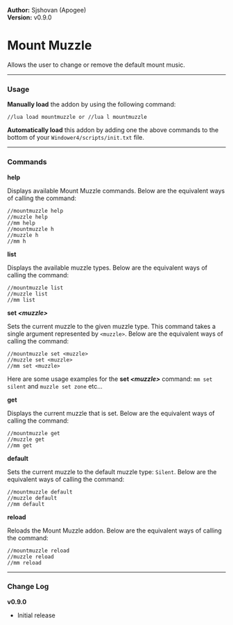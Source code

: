 **Author:** Sjshovan (Apogee)  
**Version:** v0.9.0

# Mount Muzzle

Allows the user to change or remove the default mount music.  

___
### Usage

**Manually load** the addon by using the following command:
    
    //lua load mountmuzzle or //lua l mountmuzzle
    
**Automatically load** this addon by adding one the above commands to the bottom of your `Windower4/scripts/init.txt` file.
___    
### Commands

**help**

Displays available Mount Muzzle commands. Below are the equivalent ways of calling the command:

    //mountmuzzle help
    //muzzle help
    //mm help
    //mountmuzzle h
    //muzzle h
    //mm h

**list** 

Displays the available muzzle types. Below are the equivalent ways of calling the command:

    //mountmuzzle list
    //muzzle list
    //mm list
   
**set _\<muzzle>_**

Sets the current muzzle to the given muzzle type. This command takes a single argument represented by `<muzzle>`. Below are the equivalent ways of calling the command:

    //mountmuzzle set <muzzle>
    //muzzle set <muzzle>
    //mm set <muzzle>
    
Here are some usage examples for the **set _\<muzzle>_** command: `mm set silent` and `muzzle set zone` etc...

**get**

Displays the current muzzle that is set. Below are the equivalent ways of calling the command:
	
    //mountmuzzle get
    //muzzle get
    //mm get
    
**default**

Sets the current muzzle to the default muzzle type: `Silent`. Below are the equivalent ways of calling the command:

	//mountmuzzle default
    //muzzle default
    //mm default

**reload**

Reloads the Mount Muzzle addon. Below are the equivalent ways of calling the command:
	
    //mountmuzzle reload
    //muzzle reload
    //mm reload
___

### Change Log

**v0.9.0**
- Initial release
    
